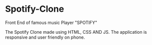 # Spotify-Clone
Front End of famous music Player "SPOTIFY"

The Spotify Clone made using HTML, CSS AND JS. 
The application is responsive and user friendly on phone.
